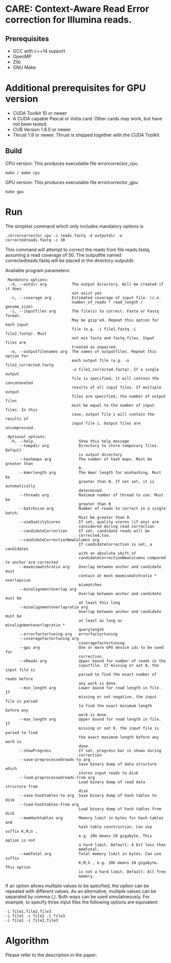 # CARE: Context-Aware Read Error correction for Illumina reads.

## Prerequisites
* GCC with c++14 support
* OpenMP
* Zlib
* GNU Make

# Additional prerequisites for GPU version
* CUDA Toolkit 10 or newer
* A CUDA capable Pascal or Volta card. Other cards may work, but have not been tested.
* CUB Version 1.8.0 or newer.
* Thrust 1.9 or newer. Thrust is shipped together with the CUDA Toolkit



## Build
CPU version: This produces executable file errorcorrector_cpu
```
make / make cpu
```

GPU version: This produces executable file errorcorrector_gpu
```
make gpu
```

# Run   
The simplest command which only includes mandatory options is

```
./errorcorrector_cpu -i reads.fastq -d outputdir -o correctedreads.fastq -c 30 
```

This command will attempt to correct the reads from file reads.fastq, assuming a read coverage of 30.
The outputfile named correctedreads.fastq will be placed in the directory outputdir.

Available program parameters:
```
 Mandatory options:
  -d, --outdir arg           The output directory. Will be created if it does
                             not exist yet
  -c, --coverage arg         Estimated coverage of input file. (i.e.
                             number_of_reads * read_length / genome_size)
  -i, --inputfiles arg       The file(s) to correct. Fasta or Fastq format.
                             May be gzip'ed. Repeat this option for each input
                             file (e.g. -i file1.fastq -i file2.fastq). Must
                             not mix fasta and fastq files. Input files are
                             treated as unpaired.
  -o, --outputfilenames arg  The names of outputfiles. Repeat this option for
                             each output file (e.g. -o file1_corrected.fastq
                             -o file2_corrected.fastq). If a single output
                             file is specified, it will contain the concatenated
                             results of all input files. If multiple output
                             files are specified, the number of output files
                             must be equal to the number of input files. In this
                             case, output file i will contain the results of
                             input file i. Output files are uncompressed.

 Optional options:
  -h, --help                    Show this help message
      --tempdir arg             Directory to store temporary files. Default
                                is output directory
      --hashmaps arg            The number of hash maps. Must be greater than
                                0.
      --kmerlength arg          The kmer length for minhashing. Must be
                                greater than 0. If not set, it is automatically
                                determined.
      --threads arg             Maximum number of thread to use. Must be
                                greater than 0
      --batchsize arg           Number of reads to correct in a single batch.
                                Must be greater than 0.
      --useQualityScores        If set, quality scores (if any) are
                                considered during read correction
      --candidateCorrection     If set, candidate reads will be
                                corrected,too.
      --candidateCorrectionNewColumns arg
                                If candidateCorrection is set, a candidates
                                with an absolute shift of
                                candidateCorrectionNewColumns compared to anchor are corrected
      --maxmismatchratio arg    Overlap between anchor and candidate must
                                contain at most maxmismatchratio * overlapsize
                                mismatches
      --minalignmentoverlap arg
                                Overlap between anchor and candidate must be
                                at least this long
      --minalignmentoverlapratio arg
                                Overlap between anchor and candidate must be
                                at least as long as minalignmentoverlapratio *
                                querylength
      --errorfactortuning arg   errorfactortuning
      --coveragefactortuning arg
                                coveragefactortuning
      --gpu arg                 One or more GPU device ids to be used for
                                correction.
      --nReads arg              Upper bound for number of reads in the
                                inputfile. If missing or set 0, the input file is
                                parsed to find the exact number of reads before
                                any work is done.
      --min_length arg          Lower bound for read length in file. If
                                missing or set negative, the input file is parsed
                                to find the exact minimum length before any
                                work is done.
      --max_length arg          Upper bound for read length in file. If
                                missing or set 0, the input file is parsed to find
                                the exact maximum length before any work is
                                done.
      --showProgress            If set, progress bar is shown during
                                correction
      --save-preprocessedreads-to arg
                                Save binary dump of data structure which
                                stores input reads to disk
      --load-preprocessedreads-from arg
                                Load binary dump of read data structure from
                                disk
      --save-hashtables-to arg  Save binary dump of hash tables to disk
      --load-hashtables-from arg
                                Load binary dump of hash tables from disk
      --memHashtables arg       Memory limit in bytes for hash tables and
                                hash table construction. Can use suffix K,M,G ,
                                e.g. 20G means 20 gigabyte. This option is not
                                a hard limit. Default: A bit less than
                                memTotal.
      --memTotal arg            Total memory limit in bytes. Can use suffix
                                K,M,G , e.g. 20G means 20 gigabyte. This option
                                is not a hard limit. Default: All free
                                memory.
```

If an option allows multiple values to be specified, the option can be repeated with different values.
As an alternative, multiple values can be separated by comma (,). Both ways can be used simulatneously.
For example, to specify three input files the following options are equivalent:

```
-i file1,file2,file3
-i file1 -i file2 -i file3
-i file1 -i file2,file3
```

# Algorithm
Please refer to the description in the paper: 



